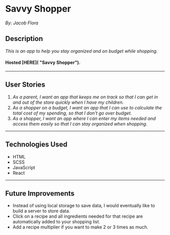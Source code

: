 # Savvy Shopper
*By: Jacob Flora*
## Description
*This is an app to help you stay organized and on budget while shopping.*
#### Hosted [HERE](  "Savvy Shopper").
___
## User Stories
1. *As a parent, I want an app that keeps me on track so that I can get in and out of the store quickly when I have my children.*
2. *As a shopper on a budget, I want an app that I can use to calculate the total cost of my spending, so that I don't go over budget.*
3. *As a shopper, I want an app where I can enter my items needed and access them easily so that I can stay organized when shopping.*
___
## Technologies Used
* HTML
* SCSS
* JavaScript
* React
___
## Future Improvements
* Instead of using local storage to save data, I would eventually like to build a server to store data.
* Click on a recipe and all ingredients needed for that recipe are automatically added to your shopping list.
* Add a recipe multiplier if you want to make 2 or 3 times as much.

